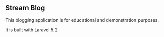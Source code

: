 ## Stream Blog

This blogging application is for educational and demonstration purposes.

It is built with Laravel 5.2
